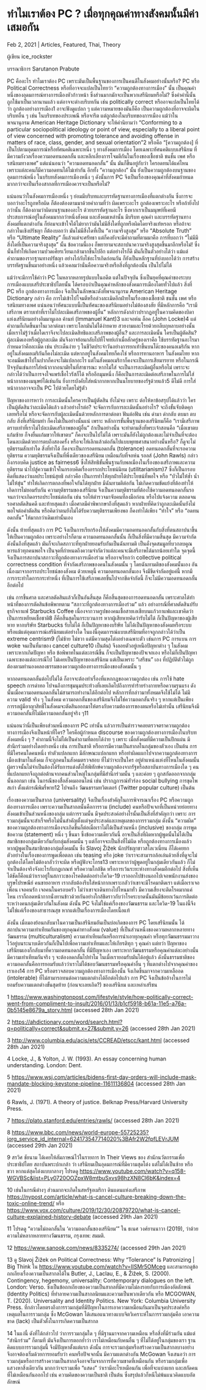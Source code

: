 # ทำไมเราต้อง PC ? เมื่อทุกคุณค่าทางสังคมนั้นมีค่าเสมอกัน

Feb 2, 2021 | Articles, Featured, Thai, Theory





ผู้เขียน ice_rockster

บรรณาธิการ Sarutanon Prabute

PC คืออะไร ทำไมเราต้อง PC เพราะมันเป็นพื้นฐานของการเป็นคนดีในสังคมอย่างนั้นหรือ? PC หรือ Political Correctness หรือที่อาจจะแปลเป็นไทยว่า “ความถูกต้องทางการเมือง” นั้น เป็นคุณค่าหนึ่งของอุดมการณ์ทางการเมืองหัวก้าวหน้า ซึ่งส่วนมากมักจะเป็นพวกเสรีนิยมหรือไม่? ซึ่งคำคำนี้นั้น ถูกใช้มาเป็นเวลานานแล้ว แต่อาจจะต่างบริบทกัน เช่น politically correct หรืออาจแปลเป็นไทยได้ว่า ถูกต้องอย่างการเมือง1 อาจะฟังดูแปลก ๆ แต่ความหมายของมันก็คือ เป็นความถูกต้องที่อาจจะผิดในบริบทอื่น ๆ เช่น ในบริบทของประเพณี หรือจารีต แต่ถูกต้องในบริบทของการเมือง แม้ว่าในพจนานุกรม American Heritage Dictionary จะให้คำนิยามว่า “Conforming to a particular sociopolitical ideology or point of view, especially to a liberal point of view concerned with promoting tolerance and avoiding offense in matters of race, class, gender, and sexual orientation”2 หรือคือ “[ความถูกต้อง] ที่เป็นไปตามอุดมการณ์หรือทัศนคติเฉพาะหนึ่ง ๆ ทางสังคมการเมือง โดยเฉพาะทัศนคติแบบเสรีนิยม ที่มีความกังวลเรื่องความอดทนอดกลั้น และหลีกเลี่ยงการโจมตีกันในเรื่องของเชื้อชาติ ชนชั้น เพศ หรือรสนิยมทางเพศ” แต่แน่นอนว่า “ความอดทนอดกลั้น” นั้น มันก็ขึ้นอยู่กับว่า ใครอดทนได้แค่ไหน เพราะแต่ละคนก็มีความอดทนได้ไม่เท่ากัน อีกทั้ง “ความถูกต้อง” นั้น ยังเป็นความถูกต้องบนฐานของอุดมการณ์หนึ่ง ในบริบทสังคมการเมืองหนึ่ง ๆ ดังนั้นการ PC จึงเป็นเรื่องของคุณค่าที่สังคมกำหนด มากกว่าจะเป็นเรื่องสากลที่การเมืองควรจะเป็นหรือไม่?

แน่นอนว่าในสังคมการเมืองหนึ่ง ๆ ย่อมมีบริบทและบรรทัดฐานทางการเมืองที่แตกต่างกัน ซึ่งการจะบอกว่าอะไรถูกหรือผิด ก็ต้องต้องตามมาด้วยคำถามที่ว่า ผิดเพราะอะไร ถูกต้องเพราะอะไร หรือถ้ายิ่งไปกว่านั้น ก็ต้องถามว่าผิดบนฐานของอะไร ด้วยบรรทัดฐานอะไร ซึ่งหากเราเป็นมนุษย์ที่เคยมีประสบการณ์อยู่ในสังคมมากกว่าหนึ่งสังคม และสังคมเหล่านั้น มีบริบท คุณค่า และบรรทัดฐานทางสังคมที่แตกต่างกัน ก็ย่อมจะเข้าใจได้ไม่ยากว่ามันไม่มีสิ่งใดที่ถูกหรือผิดโดยจริงแท้หรอก หรือถ้าจะกล่าวในเชิงปรัชญา ก็ต้องบอกว่า มันไม่มีสิ่งใดที่เป็น “ความจริงสูงสุด” หรือ “Absolute Truth” หรือ “Ultimate Reality” ก็แล้วแต่จะศรัทธา แต่ก็คงยังจะมีคำถามที่ตามมาคือ การที่บอกว่า “ไม่มีมีสิ่งใดที่เป็นความจริงสูงสุด” นั้น ข้อความนี้เอง ก็พยายามจะสถาปนาความจริงสูงสุดขึ้นมาอีกหรือไม่! ซึ่งนั่นก็ทำให้เกิดความปวดเศียรเวียนเกล้ามากขึ้นไปอีก แต่อย่างไรก็ดี มันก็เป็นตัวอย่างได้ว่า แม้แต่คำถามของรากฐานทางปรัชญา อย่างไก่กับไข่อะไรเกิดก่อนกัน ก็ยังเป็นหลักฐานที่บ่งบอกได้ว่า การสร้างบรรทัดฐานขึ้นมาอย่างหนึ่ง แล้วเคลมว่านั่นคือความจริงหรือสิ่งที่ถูกต้องนั้น เป็นไปไม่ได้

แม้ว่าจะมีการใช้คำว่า PC ในหลากหลายรูปแบบในอดีต แต่ในปัจจุบัน ซึ่งเป็นยุคที่คุณค่าของระบบการเมืองแบบเสรีประชาธิปไตยนั้น ได้ครอบงำเป็นคุณค่าหลักของสังคมการเมืองโดยทั่วไปแล้ว สิ่งที่ PC หรือ ถูกต้องทางการเมือง จึงเป็นในลักษณะดังที่พจนานุกรม American Heritage Dictionary กล่าว คือ การไม่เข้าไปโจมตีหรือล่วงละเมิดอีกฝ่ายในเรื่องของเชื้อชาติ ชนชั้น เพศ หรือรสนิยมทางเพศ แน่นอนว่าทัศนะแบบนี้เป็นทัศนะของเสรีนิยมอย่างไม่ต้องสงสัย ที่มีหลักการคือ “เรามีเสรีภาพ ตราบเท่าที่เราไม่ไปละเมิดเสรีภาพของผู้อื่น” หลักการดังกล่าวปรากฏอยู่ในความคิดของบิดาแห่งเสรีนิยมอย่างอิมมานูเอล ค้านท์ (Immanuel Kant)3 และจอห์น ล็อค (John Locke)4 แต่คำถามก็เกิดขึ้นมาในเวลาต่อมา เพราะโลกมันไม่ได้ง่ายดาย สวยงามและโรยด้วยกลีบกุหลาบอย่างนั้น เมื่อเราไม่รู้ว่าเมื่อใดเราจึงจะไปละเมิดสิทธิและเสรีภาพของผู้อื่น? และการละเมิดนั้น ใครเป็นผู้ตัดสิน? ผู้ละเมิดเองหรือผู้ถูกละเมิด มันจึงอาจย้อนกลับไปที่โจทย์เก่าเมื่อสักครู่ของเราคือ ใช้บรรทัดฐานอะไรมากำหนดว่าคือละเมิด เช่น ประเด็นง่าย ๆ ในชีวิตประจำวันอย่างการยกเท้าขึ้นบนโต๊ะของคนอเมริกัน หากอยู่ในสังคมอเมริกันก็คงไม่ละเมิด แต่หากอยู่ในสังคมไทยก็คงใช่ หรือการทานอาหาร ในสังคมไทย หากจะอมมีดเข้าไปในปากก็คงจะไม่แปลกอะไร แต่ในสังคมอเมริกาก็คงจะเป็นการเสียมารยาท หรือในกรณีปัจจุบันเช่นการใส่หน้ากากอนามัยในที่สาธารณะ หากไม่ใส่ จะเป็นการละเมิดผู้อื่นหรือไม่ เพราะจะกล่าวได้ว่าเป็นการจงใจแพร่เชื้อไวรัสก็ได้ หรืออีกมุมหนึ่ง ก็คือเป็นการละเมิดต่อเสรีภาพในการไม่ใส่หน้ากากของมนุษย์ได้เช่นกัน ยิ่งการบังคับใส่หน้ากากหากเป็นนโยบายของรัฐด้วยแล้ว5 ดีไม่ดี การใส่หน้ากากอาจจะเป็น PC ไปด้วยโดยไม่รู้ตัว

ปัญหาของการหาว่า การละเมิดนั้นใครควรเป็นผู้ตัดสิน ยังไม่จบ เพราะ ต่อให้หาข้อสรุปได้แล้วว่า ใครเป็นผู้ตัดสินว่าละเมิดได้แล้ว แล้วอย่างไรต่อ? จะจัดการกับการละเมิดนั้นอย่างไร? จะถึงขั้นจับติดคุกเลยหรือไม่ หรือจะจัดการกับผู้ละเมิดนั้นด้วยหลักการตาต่อตา ฟันต่อฟัน เช่น ด่ามา ด่ากลับ ตบมา ตบกลับ สิ่งที่เสรีนิยมทำ ก็คงไม่เป็นอย่างนั้นแน่ เพราะ หลักการขั้นพื้นฐานของเสรีนิยมก็คือ “เรามีเสรีภาพ ตราบเท่าที่เราไม่ไปละเมิดเสรีภาพของผู้อื่น” ถ้าเป็นอย่างนั้น จะทำตามสิ่งที่พระเจ้าสอนคือ “เมื่อเขาตบแก้มซ้าย ก็จงยื่นแก้มขวาให้เขาตบ” ก็คงจะเป็นไปไม่ได้ เพราะมันก็ยังไม่ถูกต้องและไม่จำเป็นที่จะต้องโดนละเมิดด้วยการตบถึงสองครั้ง หรือจะให้เลิกแล้วต่อกันไปแบบพุทธศาสนาอย่างนั้นหรือ? ก็ดูจะไม่ยุติธรรมสักเท่าใด สิ่งที่ทำได้ ก็คงจะเป็นการอดทนอดกลั้น (tolerance) อดทนอดกลั้นที่จะรอความยุติธรรม ความยุติธรรมจึงเป็นที่พึ่งเดียวของเสรีนิยม เหมือนกับที่จอห์น รอลส์ (John Rawls) กล่าวถึงกรอบคิด justice as fairness6 ซึ่งให้สิทธิขั้นพื้นฐานกับพลเมืองในเรื่องของเสรีภาพและความยุติธรรม นำไปสู่ความเข้าใจในกรอบคิดเรื่องอรรถประโยชน์นิยม (utilitarianism)7 ซึ่งก็เป็นกรอบคิดที่แสดงว่าผลประโยชน์สุทธิ กล่าวคือ เป็นการทำให้ทุกฝ่ายได้ประโยชน์ที่พอใจ หรือ “บัวไม่ให้ช้ำ น้ำไม่ให้ขุ่น” ทำให้เกิดการตกลงที่พอใจกันได้ทุกฝ่าย มีฉันทามติต่อกัน ไม่เกิดความขัดแย้งที่ต้องทำให้เกิดการไม่ยอมรับกัน ความยุติธรรมของเสรีนิยม จึงเป็นความยุติธรรมที่ต้องใช้ความอดทนอดกลั้นรอจนกว่าจะเกิดอรรถประโยชน์ต่อกัน เช่น รอให้ตำรวจมาจับคนที่ลงมือก่อน หรือไปแจ้งความ ตลอดจนรอศาลตัดสินคดี และท้ายสุดแล้ว เมื่อศาลมีคำพิพากษาถึงที่สุดแล้ว หากฝ่ายที่คิดว่าถูกละเมิดนั้นยังไม่พอใจต่อคำตัดสิน หรือคิดว่าตนยังไม่ได้รับความยุติธรรมเพียงพอ ก็คงทำได้เพียง “ทำใจ” หรือ “อดทนอดกลั้น” ให้มากกว่าเดิมเท่านั้นเอง

ดังนั้น ท้ายที่สุดแล้ว การ PC จึงเป็นการเรียกร้องให้สังคมมีความอดทนอดกลั้นกับสิ่งที่ตนสถาปนาขึ้นให้เป็นความถูกต้อง เพราะอย่างไรก็ตาม ความอดทนอดกลั้นนั้น ก็เป็นสิ่งที่มีความสิ้นสุด มีความจำกัด ดังนั้นถึงที่สุดแล้ว มันก็จะเกิดสภาวะที่ทุกฝ่ายยอมรับกันเป็นฉันทามติ เป็นดั่งจุดสมมูลที่บวกลบคูณหารแล้วทุกคนพอใจ เป็นจุดที่กำหนดถึงความจำกัดว่าแต่ละคนจะมีเสรีภาพได้มากน้อยเท่าใด จุดจุดนี้จึงเป็นการสถาปนาสภาวะที่ถูกต้องทางการเมืองร่วม หรืออาจเรียกว่า collective political correctness condition ที่จำกัดเสรีภาพของคนในสังคมนั้น ๆ โดยฉันทามติของสังคมนั้นเอง อันเนื่องมาจากอรรถประโยชน์ของสังคม ด้วยเหตุนี้ ความอดทนอดกลั้นเอง จึงมีขีดจำกัดอยู่แค่นี้ หากมีการกระทำใดการกระทำหนึ่ง ที่เป็นการใช้เสรีภาพเลยขึ้นไปจากขีดจำกัดนี้ ก็จะไม่มีความอดทนอดกลั้นอีกต่อไป 

 เช่น การขึ้นศาล และศาลตัดสินแล้วก็เป็นอันสิ้นสุด ก็คือสิ้นสุดของการอดทนอดกลั้น เพราะศาลได้ทำหน้าที่ของการตัดสินข้อพิพาทตาม “สภาวะที่ถูกต้องทางการเมืองร่วม” แล้ว อย่างกรณีที่ศาลตัดสินปรับธุรกิจกาแฟ Starbucks Coffee เนื่องจากวาดรูปของคนเชื้อสายเอเชียบนแก้วกาแฟและเขาคิดว่าเป็นการเหยียดเชื้อชาติ8 ก็คือสิ้นสุดในกระบวนการ หากผู้เสียหายคิดว่ารับไม่ได้ ก็เป็นปัญหาของผู้เสียหาย หากบริษัท Starbucks รับไม่ได้ ก็เป็นปัญหาของบริษัท ไม่ได้เป็นปัญหาของสังคมหรือระบบ หรือแม้แต่อุดมการณ์เสรีนิยมแต่อย่างใด ในแง่นี้อุดมการณ์แบบเสรีนิยมที่อาจถูกกล่าวได้ว่าเป็น extreme centrism9 (ไม่ซ้าย ไม่ขวา แต่มีความสุดโต่งอย่างเฉพาะตัว เช่นการ PC การแบน การ woke จนเป็นที่มาของ cancel culture10 เป็นต้น) จึงลอยตัวอยู่เหนือปัญหาต่าง ๆ ในสังคม เพราะหากเกิดปัญหา หรือ ข้อพิพาทในแต่ละกรณีขึ้น ก็จะเป็นปัญหาของปัจเจกเอง หรือไม่ก็เป็นปัญหาเฉพาะของแต่ละกรณีไป ไม่เคยเป็นปัญหาของเสรีนิยม แต่เป็นเพราะ “เสรีชน” เอง ที่ปฏิบัติตัวไม่ถูกต้องตามทำนองคลองธรรมของความถูกต้องทางการเมืองของสังคมนั้น ๆ 

หากอดทนอดกลั้นต่อไปไม่ได้ ก็อาจจะต้องทำเรื่องที่แหกกฎของความถูกต้อง เช่น การใช้ hate speech การด่าทอ ไปจนถึงการชุมนุมประท้วงที่เลยเถิดไปถึงการทำร้ายร่างกายหรือความรุนแรง ดังนั้นเมื่อความอดทนอดกลั้นไม่สามารถทำงานได้อีกต่อไป หลักการที่กล่าวมาทั้งหมดจึงใช้ไม่ได้ ไม่มีความ valid จริง ๆ ในสังคม ความอดกลั้นของเสรีนิยมจึงไม่ใช่ความอดกลั้นจริง ๆ หากแต่เป็นเพียงการรอผู้มีอาญาสิทธิ์ในสังคมจะตัดสินออกมาให้ตรงกับความต้องการของตนหรือไม่เท่านั้น เสรีนิยมจึงมีความอดกลั้นที่ไม่มีความอดกลั้นอยู่จริง ๆ11 

แน่นอนว่านี่เป็นเพียงส่วนหนึ่งของการ PC เท่านั้น แล้วการเป็นตำรวจคอยตรวจตราความถูกต้องทางการเมืองจึงเป็นหน้าที่ใคร? ใครคือผู้กำหนด discourse ของความถูกต้องทางการเมืองในบริบทสังคมหนึ่ง ๆ ? คำถามนี้จึงไม่ได้เป็นคำถามที่ตอบได้ง่าย ๆ เพราะ เมื่อสังคมที่มีความเป็นปึกแผ่น มีสำนึกร่วมอย่างใดอย่างหนึ่ง เช่น การเป็นชาติ หรือการมีความเป็นสากลในกลุ่มของตัวเอง เป็นต้น การที่มีใครคนใดคนหนึ่ง ทำตัวแปลกแยก มีลักษณะแปลกแยก หรือทำผิดแผกไปจากความถูกต้องทางการเมืองเข้ามาในสังคม ก็จะถูกคนในสังคมตรวจสอบ ที่ไม่ว่าจะเป็นใคร อยู่ตำแหน่งแห่งที่ไหนในสังคมนั้น ผู้ตรวจนั้นไม่จำเป็นต้องได้รับการแต่งตั้งให้พิทักษ์ความถูกต้องจากรัฐหรือสถาบันทางการเมืองใด ๆ คนที่แปลกแยกจึงถูกต่อต้านจากคนส่วนใหญ่ในกลุ่มที่มีสำนึกร่วมนั้น ๆ และค่อย ๆ ถูกสกัดออกจากกลุ่มนั้นออกมา เช่น ในกรณีของสื่อสังคมออนไลน์ เช่น ปรากฎการณ์ทัวร์ลง social bullying การขุดโพสเก่า ตั้งแต่กรณีพิมรี่พาย12 ไปจนถึง วัฒนธรรมทวิตเตอร์ (Twitter popular culture) เป็นต้น

เรื่องของความเป็นสากล (universality) จึงเป็นเรื่องสำคัญในการพิจารณาเรื่อง PC หรือความถูกต้องทางการเมือง เพราะความเป็นสากลนั้นคือการรวม (include) คนหรือปัจเจกที่เป็นหน่วยย่อยทางสังคมเข้าเป็นส่วนหนึ่งของกลุ่ม แต่การรวมนั้น มีจุดประสงค์อย่างไรนั้นเป็นสิ่งที่สำคัญกว่า เพราะ การรวมกลุ่มนั้นจะสำเร็จหรือไม่นั้นสำคัญตั้งแต่จุดประสงค์และเหตุผลของการรวมกลุ่ม ดังนั้น “ความผิด” ของความถูกต้องทางการเมืองจะเกิดขึ้นก็ต่อเมื่อเราไม่ได้เป็นส่วนหนึ่ง (inclusive) ของกลุ่ม การพูดข้อความ (statement) หนึ่ง ๆ ขึ้นมา ซึ่งข้อความเดียวกันนี้ อาจเป็นสิ่งที่ผิดหากผู้พูดนั้นไม่ได้เป็นสมาชิกของกลุ่มเดียวกันกับกลุ่มสังคมนั้น ๆ แต่ก็อาจจะเป็นสิ่งที่ไม่ผิด หรือถูกต้องทางการเมืองแล้ว หากผู้พูดเป็นสมาชิกของกลุ่มสังคมนั้น ซึ่ง Slavoj Žižek นักปรัชญาชาวสโลเวเนี่ยน ก็ได้เคยยกตัวอย่างในเรื่องของการพูดเพื่อตลก เช่น teasing หรือ joke ว่าเราจะสามารถล้อเล่นด้วยสิ่งที่ดูจะไม่ถูกต้องได้โดยไม่ต้องกลัวว่าจะผิด หรือผู้ฟังจะโกรธ13 เพราะหากว่าผู้พูดอยู่ในกลุ่มเดียวกันแล้ว ก็ไม่จำเป็นต้องจริงจังอะไรกับกฎเกณฑ์ หรือความใกล้ชิด หรือการเว้นระยะห่างทางสังคมอีกต่อไป สิ่งที่เห็นได้ชัดก็คือแม้ว่าเราอยู่ในสภาวะของโรคติดต่ออย่างโควิด-19 เราออกไปข้างนอกไปเจอพนักงานส่งของ บุรุษไปรษณีย์ คนขายอาหาร เรากลับต้องรีบใส่หน้ากากเพราะกลัวว่าเขาจะมีโรคมาติดเรา แต่เมื่อเราเจอเพื่อน เจอคนรัก เจอคนในครอบครัว ไม่ว่าเขาจะเดินทางไปไหนมาทั่ว มีความเสี่ยงจะติดโรคมากแค่ไหน เราก็ถอดหน้ากากนั่งทานข้าวด้วยกันอย่างใกล้ชิดราวกับว่าโรคระบาดนั้นมันมีข้อยกเว้นการติดต่อระหว่างคนกลุ่มเดียวกันในสังคม ดังนั้น PC จึงไม่ใช่แค่เรื่องของวัฒนธรรม และโควิด-19 ในแง่นี้จึงไม่ใช่แค่เรื่องของสาธารณสุข หากแต่เป็นเรื่องการเมืองโดยเนื้อแท้

ดังนั้น เมื่อมองย้อนกลับมาในความเป็นเสรีนิยมอันเป็นบ่อเกิดของการ PC โดยเสรีนิยมนั้น ได้สถาปนาความเท่าเทียมกันของทุกคุณค่าทางสังคม (value) ที่เป็นส่วนหนึ่งของความหลากหลายทางวัฒนธรรม (multiculturalism) ความเท่าเทียมกันหรือการนำเอาทุกคุณค่า หรือทุกวัฒนธรรมมาวางไว้อยู่บนระนาบเดียวกันก็เป็นไปเพื่อความเท่าเทียมและให้เกียรติทุก ๆ คุณค่า แต่ทว่า ปัญหาของเสรีนิยมเองก็กลับมาที่ความอดทนอดกลั้น ที่มีปัญหาเอง เพราะหากวัฒนธรรมหรือคุณค่าแต่ละอย่างนั้นมีความเท่าเทียมกันจริง ๆ จะต้องอดกลั้นไปทำไม ในเมื่อเรายอมรับมันได้อยู่แล้ว ดังนั้นธรรมชาติของความอดกลั้นคือการยอมรับแล้วว่าเราไม่ได้ชอบวัฒนธรรมหรือคุณค่าอื่น ๆ ที่แตกต่างไปจากคุณค่าของเราเอง14 การ PC หรือตรวจสอบความถูกต้องทางการเมืองนั้น จึงเกิดขึ้นมาจากความเหลืออด (intolerable) ที่ไม่สามารถทนต่อความแตกต่างได้อีกต่อไปแล้ว การ PC จึงเป็นข้ออ้างในการไม่ยอมรับความแตกต่างขั้นสุดท้าย (ก่อนจะเลยเถิด?) ของเสรีนิยม และเหล่าเสรีชน





1 https://www.washingtonpost.com/lifestyle/style/how-politically-correct-went-from-compliment-to-insult/2016/01/13/b1cf5918-b61a-11e5-a76a-0b5145e8679a_story.html (accessed 28th Jan 2021)





2 https://ahdictionary.com/word/search.html?q=politically+correct&submit.x=27&submit.y=26 (accessed 28th Jan 2021)





3 http://www.columbia.edu/acis/ets/CCREAD/etscc/kant.html (accessed 28th Jan 2021)





4 Locke, J., & Yolton, J. W. (1993). An essay concerning human understanding. London: Dent.





5 https://www.wsj.com/articles/bidens-first-day-orders-will-include-mask-mandate-blocking-keystone-pipeline-11611136804 (accessed 28th Jan 2021)





6 Rawls, J. (1971). A theory of justice. Belknap Press/Harvard University Press.





7 https://plato.stanford.edu/entries/rawls/ (accessed 28th Jan 2021)





8 https://www.bbc.com/news/world-europe-55725235?iorg_service_id_internal=624173547714020%3BAfr2W2fpfLEVrJUM (accessed 29th Jan 2021)





9 สรวิศ ชัยนาม ได้เคยให้สัมภาษณ์ไว้ในรายการ In Their Views ของ สำนักนวัตกรรมเพื่อประชาธิปไตย สถาบันพระปกเกล้า ว่า เสรีนิยมเป็นอุดมการณ์ที่มีความสุดโต่ง แต่ไม่ได้เป็นซ้าย หรือ ขวา หากแต่สุดโต่งแบบกลางๆ โปรดดู https://www.youtube.com/watch?v=q158-WGVBSc&list=PLy0720OOZpxW8mtbuSxvs98hzXN8Cl6bK&index=4





10 เช่นในกรณีต่างๆ ส่วนมากจะเกิดในสหรัฐอเมริกา ดินแดนแห่งเสรีภาพ https://nypost.com/article/what-is-cancel-culture-breaking-down-the-toxic-online-trend/ หรือ https://www.vox.com/culture/2019/12/30/20879720/what-is-cancel-culture-explained-history-debate (accessed 29th Jan 2021)





11 โปรดดู “ความไม่อดกลั้นใน ‘ความอดกลั้นของเสรีนิยม’” ใน ธเนศ วงศ์ยานนาวา (2019), ว่าด้วยความไม่หลากหลายทางวัฒนธรรม, กรุงเทพ: สมมติ.





12 https://www.sanook.com/news/8335274/ (accessed 29th Jan 2021)





13 ดู Slavoj Žižek on Political Correctness: Why “Tolerance” Is Patronizing | Big Think ใน https://www.youtube.com/watch?v=IISMr5OMceg และสามารถดูข้อถกเถียงเรื่องความเป็นสากลได้ใน Butler, J., Laclau, E., & Žižek, S. (2000). Contingency, hegemony, universality: Contemporary dialogues on the left. London: Verso. ซึ่งเป็นข้อถกเถียงของความเป็นสากลที่มีความไม่ลงรอยกับการเมืองอัตลักษณ์ (Identity Politics) ที่ทำลายความเป็นสากลนิยมและความเป็นพวกเดียวกัน หรือ MCGOWAN, T. (2020). Universality and Identity Politics. New York: Columbia University Press. ที่กล่าวโดยตรงถึงการรวมกลุ่มที่มีปัญหาในการเอาความเหมือนกันมาเป็นจุดประสงค์หรือเหตุผลในการรวมกลุ่ม ซึ่ง McGowan ได้เสนอแนวทางแบบจิตวิเคราะห์ในการรวมกลุ่มคือ เอาความขาด (lack) เป็นตัวตั้งในการเกิดความเป็นสากล





14 ในแง่นี้ ดังที่ได้กล่าวไป ว่าการรวมกลุ่มใด ๆ ที่มีฐานมาจากความเหมือน หรือสิ่งที่มีร่วมกัน แม้แต่ “สำนึกร่วม” ก็ตามที มันจึงเป็นการตอกย้ำว่า เราไม่เหมือนกับคนอื่น ๆ ที่ไม่ได้อยู่ในกลุ่มของเรา ฐานคิดแบบการรวมกลุ่มนี้ จึงมีปัญหาตั้งแต่แรก ดังนั้น การจะรวมกลุ่มหรือสร้างความเป็นสากลบางอย่าง จึงอาจต้องเริ่มด้วยการยอมรับว่า คนหรือปัจเจกนั้น มีความแตกต่างกัน McGowan จึงเสนอว่า การรวมกลุ่มหรือการสร้างความเป็นสากลจึงอาจเริ่มจากการที่ความขาดที่เหมือนกัน หรือรวมกลุ่มเพื่อแสวงหาสิ่งเดียวกัน มากกว่าจะรวมเพื่อ “แสดง” ว่าเรามีอะไรเหมือนกัน เพื่อที่จะแบ่งแยก และสกัดคนที่ไม่เหมือนกันออกไป เช่น ความคิดของความเป็นชาติ เป็นต้น ซึ่งสรุปแล้วก็หนีไม่พ้นแนวคิดแบบอัตลักษณ์